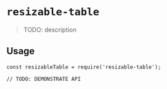 # `resizable-table`

> TODO: description

## Usage

```
const resizableTable = require('resizable-table');

// TODO: DEMONSTRATE API
```
